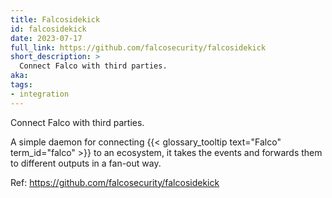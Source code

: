 ```yaml
---
title: Falcosidekick
id: falcosidekick
date: 2023-07-17
full_link: https://github.com/falcosecurity/falcosidekick
short_description: >
  Connect Falco with third parties.
aka:
tags:
- integration
---
```

Connect Falco with third parties.

<!--more-->
A simple daemon for connecting {{< glossary_tooltip text="Falco" term_id="falco" >}} to an ecosystem, it takes the events and forwards them to different outputs in a fan-out way.

Ref: https://github.com/falcosecurity/falcosidekick

